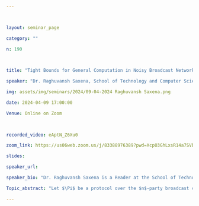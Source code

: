 ```yaml
--- 

  

layout: seminar_page 

category: "" 

n: 190

  

title: "Tight Bounds for General Computation in Noisy Broadcast Networks" 

speaker: "Dr. Raghuvansh Saxena, School of Technology and Computer Science, TIFR Mumbai"  

img: assets/img/seminars/2024/09-04-2024 Raghuvansh Saxena.png

date: 2024-04-09 17:00:00  

Venue: Online on Zoom 

  

recorded_video: eAptN_Z6Xu0

zoom_link: https://us06web.zoom.us/j/83388976389?pwd=XcpO3GhLxsR14a7SVbPx33HQQa1jbt.1 

slides:  

speaker_url: 

speaker_bio: "Dr. Raghuvansh Saxena is a Reader at the School of Technology and Computer Science at the Tata Institute of Fundamental Research, Mumbai. His primary research interest is communication complexity and its applications to other areas of theoretical computer science, such as coding theory, algorithmic game theory, streaming algorithms, and distributed systems. Other topics of his interest are computational complexity, information theory. Before joining TIFR, he received his Ph.D. from Princeton University under the amazing supervision of Prof. Gillat Kol and my bachelor's degree in computer science and engineering from IIT Delhi. "

Topic_abstract: "Let $\Pi$ be a protocol over the $n$-party broadcast channel, where in each round, a pre-specified party broadcasts a symbol to all other parties. We wish to design a scheme that takes such a protocol $\Pi$ as input and outputs a noise resilient protocol $\Pi'$ that simulates $\Pi$ over the noisy broadcast channel, where each received symbol is flipped with a fixed constant probability, independently. What is the minimum overhead in the number of rounds that is incurred by any such simulation scheme? A classical result by Gallager from the 80's shows that non-interactive $T$-round protocols, where the bit communicated in every round is independent of the communication history, can be converted to noise resilient ones with only an $\mathcal{O}(\log \log T)$ multiplicative overhead in the number of rounds. Can the same be proved for any protocol? Or, are there protocols whose simulation requires an $\Omega(\log T)$ overhead (which always suffices)? We answer both the above questions in the negative, We give a simulation scheme with an $\tilde{O}(\sqrt{\log T})$ overhead for every protocol and channel alphabet. We also prove an (almost) matching lower bound of $\Omega(\sqrt{\log T})$ on the overhead required to simulate the pointer chasing protocol with $T=n$ and polynomial alphabet."

---
```

